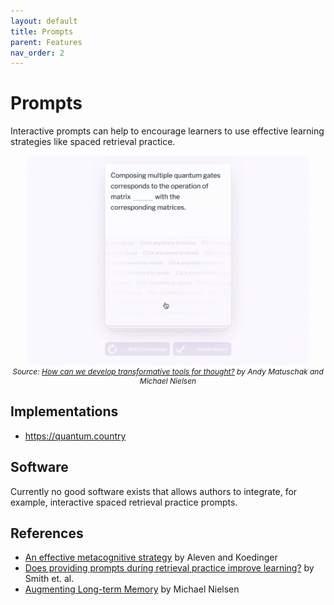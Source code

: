 ```yaml
---
layout: default
title: Prompts
parent: Features
nav_order: 2
---
```


# Prompts

Interactive prompts can help to encourage learners to use effective learning strategies like spaced retrieval practice.

<p  style="font-size:12px;text-align:center;">
  <img alt="img-name" src="/assets/images/qc_icons.gif" width="450">
  <br>
    <em>Source: <a href="https://numinous.productions/ttft/">How can we develop transformative tools for thought?</a> by Andy Matuschak and Michael Nielsen</em> 
</p>

## Implementations

* <https://quantum.country>

## Software

Currently no good software exists that allows authors to integrate, for example, interactive spaced retrieval practice prompts. 

## References

* [An effective metacognitive strategy](https://www.sciencedirect.com/science/article/abs/pii/S0364021302000617) by Aleven and Koedinger
* [Does providing prompts during retrieval practice improve learning?](https://psycnet.apa.org/record/2016-33655-006) by Smith et. al.
* [Augmenting Long-term Memory](http://augmentingcognition.com/ltm.html) by Michael Nielsen
